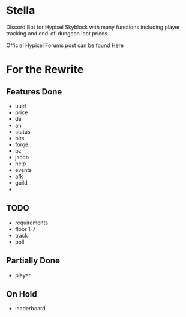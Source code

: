 # Stella

Discord Bot for Hypixel Skyblock with many functions including player tracking and end-of-dungeon loot prices.

Official Hypixel Forums post can be found [Here](https://bit.ly/2YVdZw2)

# For the Rewrite

## Features Done
* uuid
* price
* da
* ah
* status
* bits
* forge
* bz
* jacob
* help
* events
* afk
* guild
* 
## TODO
* requirements
* floor 1-7
* track
* poll

## Partially Done
* player

## On Hold
* leaderboard

